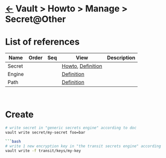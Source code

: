 <head><link rel="stylesheet" href="../../../md.css"/><script src="../../../md.js"></script></head>

[//]: #(Reference)
[Repo_Readme]:   ../howto/secret_howto.md
[Secret_Whatis]: ../whatis/secret_whatis.md
[Secret_Howto]:  ../howto/secret_howto.md
[Engine_Whatis]: ../whatis/engine_whatis.md
[Engine_Howto]:  ../howto/engine_howto.md
[Path_Whatis]:   ../whatis/path_whatis.md

# [&larr;][Repo_Readme] Vault > Howto > Manage > Secret@Other
# List of references
|Name|Order|Seq|View|Description|
|-|-|-|-|-|
|Secret|||[Howto][Secret_Howto], [Definition][Secret_Whatis]|
|Engine|||[Definition][Engine_Whatis]|
|Path|||[Definition][Path_Whatis]|
<br>



# Create
```bash
# write secret in "generic secrets engine" according to doc
vault write secret/my-secret foo=bar

```bash
# write 1 new encryption key in "the transit secrets engine" according to doc
vault write -f transit/keys/my-key
```
